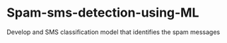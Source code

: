 # Spam-sms-detection-using-ML
Develop and SMS classification model that identifies the spam messages
